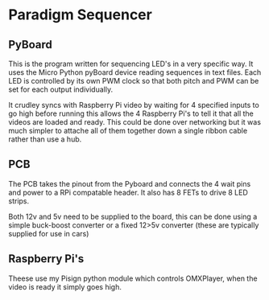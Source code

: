 # Paradigm Sequencer

## PyBoard
This is the program written for sequencing LED's in a very specific way. It uses the Micro Python pyBoard device reading sequences in text files. Each LED is controlled by its own PWM clock so that both pitch and PWM can be set for each output individually.

It crudley syncs with Raspberry Pi video by waiting for 4 specified inputs to go high before running this allows the 4 Raspberry Pi's to tell it that all the videos are loaded and ready. This could be done over networking but it was much simpler to attache all of them together down a single ribbon cable rather than use a hub.

## PCB 

The PCB takes the pinout from the Pyboard and connects the 4 wait pins and power to a RPi compatable header. It also has 8 FETs to drive 8 LED strips.

Both 12v and 5v need to be supplied to the board, this can be done using a simple buck-boost converter or a  fixed 12>5v converter (these are typically supplied for use in cars)

## Raspberry Pi's

Theese use my Pisign python module which controls OMXPlayer, when the video is ready it simply goes high.